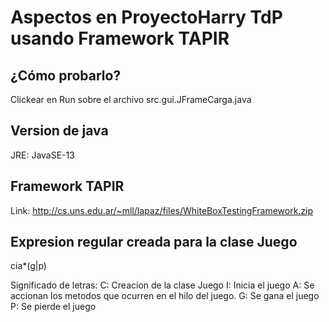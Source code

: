 # Aspectos en ProyectoHarry TdP usando Framework TAPIR

## ¿Cómo probarlo?
Clickear en Run sobre el archivo src.gui.JFrameCarga.java

## Version de java
JRE: JavaSE-13

## Framework TAPIR
Link: http://cs.uns.edu.ar/~mll/lapaz/files/WhiteBoxTestingFramework.zip

## Expresion regular creada para la clase Juego
cia*(g|p)

Significado de letras:
C: Creacion de la clase Juego
I: Inicia el juego
A: Se accionan los metodos que ocurren en el hilo del juego.
G: Se gana el juego
P: Se pierde el juego
